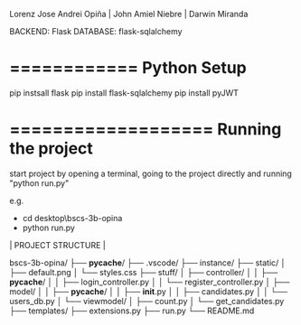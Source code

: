 Lorenz Jose Andrei Opiña | John Amiel Niebre | Darwin Miranda

BACKEND: Flask
DATABASE: flask-sqlalchemy

============
Python Setup
============
pip instsall flask
pip install flask-sqlalchemy
pip install  pyJWT

===================
Running the project
===================
start project by opening a terminal, going to the project directly and running "python run.py"

e.g.
- cd desktop\bscs-3b-opina
-  python run.py

| PROJECT STRUCTURE |

bscs-3b-opina/
├── __pycache__/
├── .vscode/
├── instance/
├── static/
│   ├── default.png
│   └── styles.css
├── stuff/
│   ├── controller/
│   │   ├── __pycache__/
│   │   ├── login_controller.py
│   │   └── register_controller.py
│   ├── model/
│   │   ├── __pycache__/
│   │   ├── __init__.py
│   │   ├── candidates.py
│   │   └── users_db.py
│   └── viewmodel/
│       ├── count.py
│       └── get_candidates.py
├── templates/
├── extensions.py
├── run.py
└── README.md





